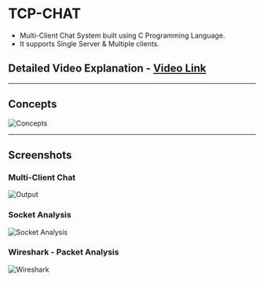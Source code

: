 # TCP-CHAT
- Multi-Client Chat System built using C Programming Language. 
- It supports Single Server & Multiple clients.

## Detailed Video Explanation - [Video Link](https://drive.google.com/file/d/1AXJvXO4aK-zm8ZsodOikdgzavwL14oF0/view?usp=sharing)

---

## Concepts
![Concepts](https://user-images.githubusercontent.com/53406309/115100862-3f6fd280-9f5d-11eb-9130-6c18474bd9f1.png)

---

## Screenshots
### Multi-Client Chat
![Output](https://user-images.githubusercontent.com/53406309/115100906-a42b2d00-9f5d-11eb-8d4f-5b5cb9e1d1c4.png)

### Socket Analysis
![Socket Analysis](https://user-images.githubusercontent.com/53406309/115100934-ee141300-9f5d-11eb-8468-f36baae61b1c.png)

### Wireshark - Packet Analysis
![Wireshark](https://user-images.githubusercontent.com/53406309/115100960-1a2f9400-9f5e-11eb-89cf-a36548631d5e.png)
